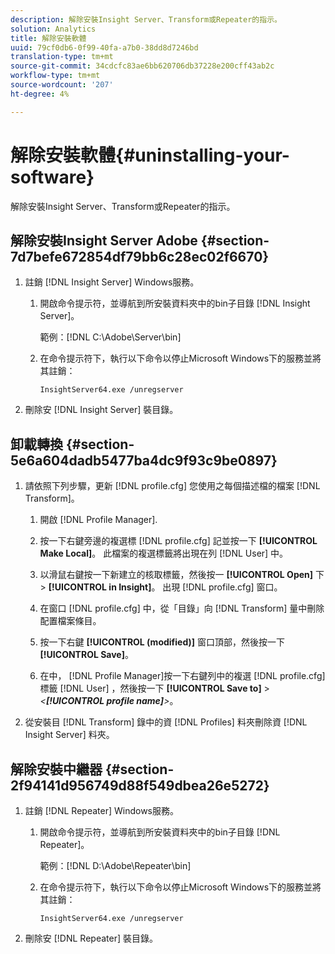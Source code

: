 ```yaml
---
description: 解除安裝Insight Server、Transform或Repeater的指示。
solution: Analytics
title: 解除安裝軟體
uuid: 79cf0db6-0f99-40fa-a7b0-38dd8d7246bd
translation-type: tm+mt
source-git-commit: 34cdcfc83ae6bb620706db37228e200cff43ab2c
workflow-type: tm+mt
source-wordcount: '207'
ht-degree: 4%

---
```



# 解除安裝軟體{#uninstalling-your-software}

解除安裝Insight Server、Transform或Repeater的指示。

## 解除安裝Insight Server Adobe {#section-7d7befe672854df79bb6c28ec02f6670}

1. 註銷 [!DNL Insight Server] Windows服務。

   1. 開啟命令提示符，並導航到所安裝資料夾中的bin子目錄 [!DNL Insight Server]。

      範例：[!DNL C:\Adobe\Server\bin]

   1. 在命令提示符下，執行以下命令以停止Microsoft Windows下的服務並將其註銷：

      ```
      InsightServer64.exe /unregserver
      ```

1. 刪除安 [!DNL Insight Server] 裝目錄。

## 卸載轉換 {#section-5e6a604dadb5477ba4dc9f93c9be0897}

1. 請依照下列步驟，更新 [!DNL profile.cfg] 您使用之每個描述檔的檔案 [!DNL Transform]。

   1. 開啟 [!DNL Profile Manager].
   1. 按一下右鍵旁邊的複選標 [!DNL profile.cfg] 記並按一下 **[!UICONTROL Make Local]**。 此檔案的複選標籤將出現在列 [!DNL User] 中。

   1. 以滑鼠右鍵按一下新建立的核取標籤，然後按一 **[!UICONTROL Open]** 下> **[!UICONTROL in Insight]**。 出現 [!DNL profile.cfg] 窗口。

   1. 在窗口 [!DNL profile.cfg] 中，從「目錄」向 [!DNL Transform] 量中刪除配置檔案條目。

   1. 按一下右鍵 **[!UICONTROL (modified)]** 窗口頂部，然後按一下 **[!UICONTROL Save]**。

   1. 在中， [!DNL Profile Manager]按一下右鍵列中的複選 [!DNL profile.cfg] 標籤 [!DNL User] ，然後按一下 **[!UICONTROL Save to]** > *&lt;**[!UICONTROL profile name]**>*。

1. 從安裝目 [!DNL Transform] 錄中的資 [!DNL Profiles] 料夾刪除資 [!DNL Insight Server] 料夾。

## 解除安裝中繼器 {#section-2f94141d956749d88f549dbea26e5272}

1. 註銷 [!DNL Repeater] Windows服務。

   1. 開啟命令提示符，並導航到所安裝資料夾中的bin子目錄 [!DNL Repeater]。

      範例：[!DNL D:\Adobe\Repeater\bin]

   1. 在命令提示符下，執行以下命令以停止Microsoft Windows下的服務並將其註銷：

      ```
      InsightServer64.exe /unregserver
      ```

1. 刪除安 [!DNL Repeater] 裝目錄。

